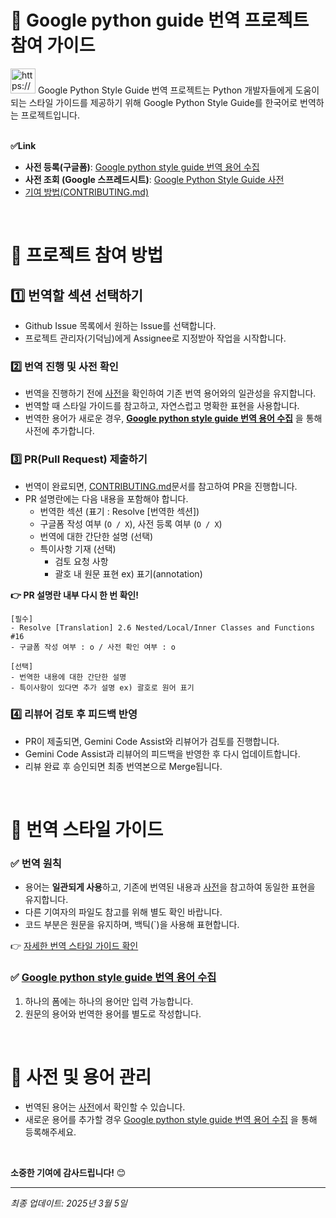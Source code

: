 # 📕 Google python guide 번역 프로젝트 참여 가이드

<aside>
<img src="https://www.notion.so/icons/thought_orange.svg" alt="https://www.notion.so/icons/thought_orange.svg" width="40px" /> Google Python Style Guide 번역 프로젝트는 Python 개발자들에게 도움이 되는 스타일 가이드를 제공하기 위해 Google Python Style Guide를 한국어로 번역하는 프로젝트입니다.

</aside>

<aside>
<br />

**✅Link**

- **사전 등록(구글폼)**: [Google python style guide 번역 용어 수집](https://forms.gle/4ynzEmGWZcnFW9nUA)
- **사전 조회 (Google 스프레드시트)**: [Google Python Style Guide 사전](https://docs.google.com/spreadsheets/d/e/2PACX-1vRRD6I_ELlSzmkNvfn-JVvTjIVbX91RA4g82AjYUogsvuoLLspPqO4PEKZrSwDUuTDgFwxkk1gSA1eW/pubhtml?gid=1120400211&single=true)
- [기여 방법(CONTRIBUTING.md)](https://github.com/GideokKim/google-python-style-guide-kr/blob/main/CONTRIBUTING.md)

</aside>

<br />

# 🔭 프로젝트 참여 방법

## 1️⃣ 번역할 섹션 선택하기

- Github Issue 목록에서 원하는 Issue를 선택합니다.
- 프로젝트 관리자(기덕님)에게 Assignee로 지정받아 작업을 시작합니다.

### 2️⃣ 번역 진행 및 사전 확인

- 번역을 진행하기 전에 [사전](https://docs.google.com/spreadsheets/d/e/2PACX-1vRRD6I_ELlSzmkNvfn-JVvTjIVbX91RA4g82AjYUogsvuoLLspPqO4PEKZrSwDUuTDgFwxkk1gSA1eW/pubhtml?gid=1120400211&single=true)을 확인하여 기존 번역 용어와의 일관성을 유지합니다.
- 번역할 때 스타일 가이드를 참고하고, 자연스럽고 명확한 표현을 사용합니다.
- 번역한 용어가 새로운 경우, **[Google python style guide 번역 용어 수집](https://forms.gle/4ynzEmGWZcnFW9nUA)** 을 통해 사전에 추가합니다.

### 3️⃣ PR(Pull Request) 제출하기

- 번역이 완료되면, [CONTRIBUTING.md](https://github.com/GideokKim/google-python-style-guide-kr/blob/main/CONTRIBUTING.md)문서를 참고하여 PR을 진행합니다.
- PR 설명란에는 다음 내용을 포함해야 합니다.
  - 번역한 섹션 (표기 : Resolve [번역한 섹션])
  - 구글폼 작성 여부 (`O / X`), 사전 등록 여부 (`O / X`)
  - 번역에 대한 간단한 설명 (선택)
  - 특이사항 기재 (선택)
    - 검토 요청 사항
    - 괄호 내 원문 표현 ex) 표기(annotation)

**👉 PR 설명란 내부 다시 한 번 확인!**

```
[필수]
- Resolve [Translation] 2.6 Nested/Local/Inner Classes and Functions #16
- 구글폼 작성 여부 : o / 사전 확인 여부 : o

[선택]
- 번역한 내용에 대한 간단한 설명
- 특이사항이 있다면 추가 설명 ex) 괄호로 원어 표기
```

### 4️⃣ 리뷰어 검토 후 피드백 반영

- PR이 제출되면, Gemini Code Assist와 리뷰어가 검토를 진행합니다.
- Gemini Code Assist과 리뷰어의 피드백을 반영한 후 다시 업데이트합니다.
- 리뷰 완료 후 승인되면 최종 번역본으로 Merge됩니다.

<br />

# 📖 번역 스타일 가이드

### ✅ 번역 원칙

- 용어는 **일관되게 사용**하고, 기존에 번역된 내용과 [사전](https://docs.google.com/spreadsheets/d/e/2PACX-1vRRD6I_ELlSzmkNvfn-JVvTjIVbX91RA4g82AjYUogsvuoLLspPqO4PEKZrSwDUuTDgFwxkk1gSA1eW/pubhtml?gid=1120400211&single=true)을 참고하여 동일한 표현을 유지합니다.
- 다른 기여자의 파일도 참고를 위해 별도 확인 바랍니다.
- 코드 부분은 원문을 유지하며, 백틱(`)을 사용해 표현합니다.

👉 [자세한 번역 스타일 가이드 확인](./gemini/styleguide.md)

### ✅ [Google python style guide 번역 용어 수집](https://forms.gle/4ynzEmGWZcnFW9nUA)

1. 하나의 폼에는 하나의 용어만 입력 가능합니다.
2. 원문의 용어와 번역한 용어를 별도로 작성합니다.

<br />

# 📌 사전 및 용어 관리

- 번역된 용어는 [사전](https://docs.google.com/spreadsheets/d/e/2PACX-1vRRD6I_ELlSzmkNvfn-JVvTjIVbX91RA4g82AjYUogsvuoLLspPqO4PEKZrSwDUuTDgFwxkk1gSA1eW/pubhtml?gid=1120400211&single=true)에서 확인할 수 있습니다.
- 새로운 용어를 추가할 경우 [Google python style guide 번역 용어 수집](https://forms.gle/4ynzEmGWZcnFW9nUA) 을 통해 등록해주세요.

<br />

**소중한 기여에 감사드립니다!** 😊

---

_최종 업데이트: 2025년 3월 5일_
